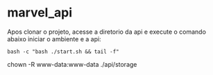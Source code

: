 # marvel_api

Apos clonar o projeto, acesse a diretorio da api e execute o comando abaixo iniciar o ambiente e a api:

`bash -c "bash ./start.sh && tail -f"`

chown -R www-data:www-data ./api/storage